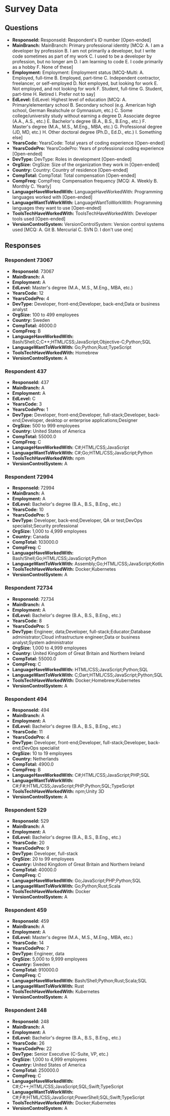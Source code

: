 # Survey Data

## Questions

- **ResponseId:** ResponseId: Respondent's ID number [Open-ended]
- **MainBranch:** MainBranch: Primary professional identity [MCQ: A. I am a developer by profession B. I am not primarily a developer, but I write code sometimes as part of my work C. I used to be a developer by profession, but no longer am D. I am learning to code E. I code primarily as a hobby F. None of these]
- **Employment:** Employment: Employment status [MCQ-Multi: A. Employed, full-time B. Employed, part-time C. Independent contractor, freelancer, or self-employed D. Not employed, but looking for work E. Not employed, and not looking for work F. Student, full-time G. Student, part-time H. Retired I. Prefer not to say]
- **EdLevel:** EdLevel: Highest level of education [MCQ: A. Primary/elementary school B. Secondary school (e.g. American high school, German Realschule or Gymnasium, etc.) C. Some college/university study without earning a degree D. Associate degree (A.A., A.S., etc.) E. Bachelor's degree (B.A., B.S., B.Eng., etc.) F. Master's degree (M.A., M.S., M.Eng., MBA, etc.) G. Professional degree (JD, MD, etc.) H. Other doctoral degree (Ph.D., Ed.D., etc.) I. Something else]
- **YearsCode:** YearsCode: Total years of coding experience [Open-ended]
- **YearsCodePro:** YearsCodePro: Years of professional coding experience [Open-ended]
- **DevType:** DevType: Roles in development [Open-ended]
- **OrgSize:** OrgSize: Size of the organization they work in [Open-ended]
- **Country:** Country: Country of residence [Open-ended]
- **CompTotal:** CompTotal: Total compensation [Open-ended]
- **CompFreq:** CompFreq: Compensation frequency [MCQ: A. Weekly B. Monthly C. Yearly]
- **LanguageHaveWorkedWith:** LanguageHaveWorkedWith: Programming languages worked with [Open-ended]
- **LanguageWantToWorkWith:** LanguageWantToWorkWith: Programming languages they want to use [Open-ended]
- **ToolsTechHaveWorkedWith:** ToolsTechHaveWorkedWith: Developer tools used [Open-ended]
- **VersionControlSystem:** VersionControlSystem: Version control systems used [MCQ: A. Git B. Mercurial C. SVN D. I don't use one]

## Responses

### Respondent 73067

- **ResponseId:** 73067
- **MainBranch:** A
- **Employment:** A
- **EdLevel:** Master's degree (M.A., M.S., M.Eng., MBA, etc.)
- **YearsCode:** 12
- **YearsCodePro:** 4
- **DevType:** Developer, front-end;Developer, back-end;Data or business analyst
- **OrgSize:** 100 to 499 employees
- **Country:** Sweden
- **CompTotal:** 46000.0
- **CompFreq:** B
- **LanguageHaveWorkedWith:** Bash/Shell;C;C++;HTML/CSS;JavaScript;Objective-C;Python;SQL
- **LanguageWantToWorkWith:** Go;Python;Rust;TypeScript
- **ToolsTechHaveWorkedWith:** Homebrew
- **VersionControlSystem:** A

### Respondent 437

- **ResponseId:** 437
- **MainBranch:** A
- **Employment:** A
- **EdLevel:** C
- **YearsCode:** 3
- **YearsCodePro:** 1
- **DevType:** Developer, front-end;Developer, full-stack;Developer, back-end;Developer, desktop or enterprise applications;Designer
- **OrgSize:** 500 to 999 employees
- **Country:** United States of America
- **CompTotal:** 55000.0
- **CompFreq:** C
- **LanguageHaveWorkedWith:** C#;HTML/CSS;JavaScript
- **LanguageWantToWorkWith:** C#;Go;HTML/CSS;JavaScript;Python
- **ToolsTechHaveWorkedWith:** npm
- **VersionControlSystem:** A

### Respondent 72994

- **ResponseId:** 72994
- **MainBranch:** A
- **Employment:** A
- **EdLevel:** Bachelor's degree (B.A., B.S., B.Eng., etc.)
- **YearsCode:** 10
- **YearsCodePro:** 5
- **DevType:** Developer, back-end;Developer, QA or test;DevOps specialist;Security professional
- **OrgSize:** 1,000 to 4,999 employees
- **Country:** Canada
- **CompTotal:** 103000.0
- **CompFreq:** C
- **LanguageHaveWorkedWith:** Bash/Shell;Go;HTML/CSS;JavaScript;Python
- **LanguageWantToWorkWith:** Assembly;Go;HTML/CSS;JavaScript;Kotlin
- **ToolsTechHaveWorkedWith:** Docker;Kubernetes
- **VersionControlSystem:** A

### Respondent 72734

- **ResponseId:** 72734
- **MainBranch:** A
- **Employment:** A
- **EdLevel:** Bachelor's degree (B.A., B.S., B.Eng., etc.)
- **YearsCode:** 8
- **YearsCodePro:** 5
- **DevType:** Engineer, data;Developer, full-stack;Educator;Database administrator;Cloud infrastructure engineer;Data or business analyst;System administrator
- **OrgSize:** 1,000 to 4,999 employees
- **Country:** United Kingdom of Great Britain and Northern Ireland
- **CompTotal:** 55000.0
- **CompFreq:** C
- **LanguageHaveWorkedWith:** HTML/CSS;JavaScript;Python;SQL
- **LanguageWantToWorkWith:** C;Dart;HTML/CSS;JavaScript;Python;SQL
- **ToolsTechHaveWorkedWith:** Docker;Homebrew;Kubernetes
- **VersionControlSystem:** A

### Respondent 494

- **ResponseId:** 494
- **MainBranch:** A
- **Employment:** A
- **EdLevel:** Bachelor's degree (B.A., B.S., B.Eng., etc.)
- **YearsCode:** 11
- **YearsCodePro:** 4
- **DevType:** Developer, front-end;Developer, full-stack;Developer, back-end;DevOps specialist
- **OrgSize:** 10 to 19 employees
- **Country:** Netherlands
- **CompTotal:** 4900.0
- **CompFreq:** B
- **LanguageHaveWorkedWith:** C#;HTML/CSS;JavaScript;PHP;SQL
- **LanguageWantToWorkWith:** C#;F#;HTML/CSS;JavaScript;PHP;Python;SQL;TypeScript
- **ToolsTechHaveWorkedWith:** npm;Unity 3D
- **VersionControlSystem:** A

### Respondent 529

- **ResponseId:** 529
- **MainBranch:** A
- **Employment:** A
- **EdLevel:** Bachelor's degree (B.A., B.S., B.Eng., etc.)
- **YearsCode:** 20
- **YearsCodePro:** 9
- **DevType:** Developer, full-stack
- **OrgSize:** 20 to 99 employees
- **Country:** United Kingdom of Great Britain and Northern Ireland
- **CompTotal:** 40000.0
- **CompFreq:** C
- **LanguageHaveWorkedWith:** Go;JavaScript;PHP;Python;SQL
- **LanguageWantToWorkWith:** Go;Python;Rust;Scala
- **ToolsTechHaveWorkedWith:** Docker
- **VersionControlSystem:** A

### Respondent 459

- **ResponseId:** 459
- **MainBranch:** A
- **Employment:** A
- **EdLevel:** Master's degree (M.A., M.S., M.Eng., MBA, etc.)
- **YearsCode:** 14
- **YearsCodePro:** 7
- **DevType:** Engineer, data
- **OrgSize:** 5,000 to 9,999 employees
- **Country:** Sweden
- **CompTotal:** 910000.0
- **CompFreq:** C
- **LanguageHaveWorkedWith:** Bash/Shell;Python;Rust;Scala;SQL
- **LanguageWantToWorkWith:** Rust
- **ToolsTechHaveWorkedWith:** Kubernetes
- **VersionControlSystem:** A

### Respondent 248

- **ResponseId:** 248
- **MainBranch:** A
- **Employment:** A
- **EdLevel:** Bachelor's degree (B.A., B.S., B.Eng., etc.)
- **YearsCode:** 26
- **YearsCodePro:** 22
- **DevType:** Senior Executive (C-Suite, VP, etc.)
- **OrgSize:** 1,000 to 4,999 employees
- **Country:** United States of America
- **CompTotal:** 250000.0
- **CompFreq:** C
- **LanguageHaveWorkedWith:** C#;C++;HTML/CSS;JavaScript;SQL;Swift;TypeScript
- **LanguageWantToWorkWith:** C#;F#;HTML/CSS;JavaScript;PowerShell;SQL;Swift;TypeScript
- **ToolsTechHaveWorkedWith:** Docker;Kubernetes
- **VersionControlSystem:** A

